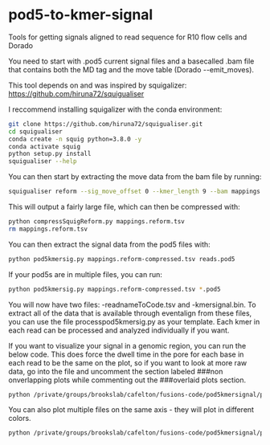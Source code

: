 # pod5-to-kmer-signal
Tools for getting signals aligned to read sequence for R10 flow cells and Dorado



You need to start with .pod5 current signal files and a basecalled .bam file that contains both the MD tag and the move table (Dorado --emit_moves).

This tool depends on and was inspired by squigalizer: https://github.com/hiruna72/squigualiser

I reccommend installing squigalizer with the conda environment:
```bash
git clone https://github.com/hiruna72/squigualiser.git
cd squigualiser
conda create -n squig python=3.8.0 -y
conda activate squig
python setup.py install
squigualiser --help
```

You can then start by extracting the move data from the bam file by running:
```bash
squigualiser reform --sig_move_offset 0 --kmer_length 9 --bam mappings.bam -o mappings.reform.tsv
```

This will output a fairly large file, which can then be compressed with:
```bash
python compressSquigReform.py mappings.reform.tsv
rm mappings.reform.tsv
```

You can then extract the signal data from the pod5 files with:
```bash
python pod5kmersig.py mappings.reform-compressed.tsv reads.pod5
```

If your pod5s are in multiple files, you can run:
```bash
python pod5kmersig.py mappings.reform-compressed.tsv *.pod5
```

You will now have two files: -readnameToCode.tsv and -kmersignal.bin. To extract all of the data that is available through eventalign from these files, you can use the file processpod5kmersig.py as your template. Each kmer in each read can be processed and analyzed individually if you want.

If you want to visualize your signal in a genomic region, you can run the below code. This does force the dwell time in the pore for each base in each read to be the same on the plot, so if you want to look at more raw data, go into the file and uncomment the section labeled ###non onverlapping plots while commenting out the ###overlaid plots section.
```bash
python /private/groups/brookslab/cafelton/fusions-code/pod5kmersignal/plotSignalInRegion.py chr13:52309895-52309915 can_mappings.reform-compressed-readnameToCode.tsv can_mappings.bam can_mappings.reform-compressed-kmersignal.bin 
```

You can also plot multiple files on the same axis - they will plot in different colors.
```bash
python /private/groups/brookslab/cafelton/fusions-code/pod5kmersignal/plotSignalInRegion.py chr13:52309895-52309915 can_mappings.reform-compressed-readnameToCode.tsv can_mappings.bam can_mappings.reform-compressed-kmersignal.bin mod_mappings.reform-compressed-readnameToCode.tsv mod_mappings.bam mod_mappings.reform-compressed-kmersignal.bin
```
